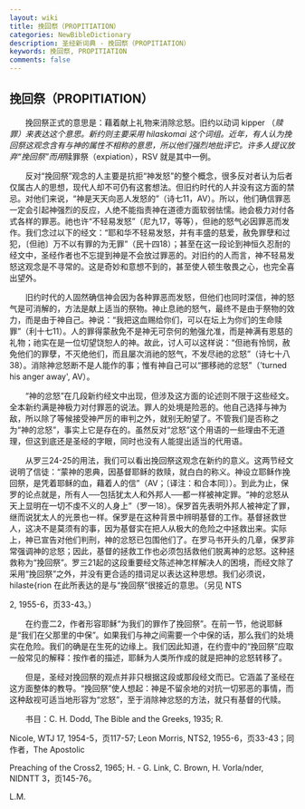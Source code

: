 ```yaml
---
layout: wiki
title: 挽回祭（PROPITIATION）
categories: NewBibleDictionary
description: 圣经新词典 - 挽回祭（PROPITIATION）
keywords: 挽回祭, PROPITIATION
comments: false
---
```


## 挽回祭（PROPITIATION）

　　挽回祭正式的意思是：藉着献上礼物来消除忿怒。旧约以动词 kipper （*赎罪）来表达这个意思。新约则主要采用 hilaskomai 这个词组。近年，有人认为挽回祭这观念含有与神的属性不相称的意思，所以他们强烈地批评它。许多人提议放弃“挽回祭”而用*赎罪祭（expiation），RSV 就是其中一例。

　　反对“挽回祭”观念的人主要是抗拒“神发怒”的整个概念，很多反对者认为后者仅属古人的思想，现代人却不可仍有这套想法。但旧约时代的人并没有这方面的禁忌。对他们来说，“神是天天向恶人发怒的”（诗七11，AV）。所以，他们确信罪恶一定会引起神强烈的反应，人绝不能指责神在道德方面软弱怯懦。祂会极力对付各式各样的罪恶。祂也许“不轻易发怒”（尼九17，等等），但祂的怒气必因罪恶而发作。我们念过以下的经文：“耶和华不轻易发怒，并有丰盛的慈爱，赦免罪孽和过犯，〔但祂〕万不以有罪的为无罪”（民十四18）；甚至在这一段论到神恒久忍耐的经文中，圣经作者也不忘提到神是不会放过罪恶的。对旧约的人而言，神不轻易发怒这观念是不寻常的。这是奇妙和意想不到的，甚至使人顿生敬畏之心，也完全喜出望外。

　　旧约时代的人固然确信神会因为各种罪恶而发怒，但他们也同时深信，神的怒气是可消解的，方法是献上适当的祭物。神止息祂的怒气，最终不是由于祭物的效力，而是由于神自己。神说：“我把这血赐给你们，可以在坛上为你们的生命赎罪”（利十七11）。人的罪得蒙赦免不是神无可奈何的勉强允准，而是神满有恩慈的礼物；祂实在是一位切望饶恕人的神。故此，讨人可以这样说：“但祂有怜悯，赦免他们的罪孽，不灭绝他们，而且屡次消祂的怒气，不发尽祂的忿怒”（诗七十八38）。消除神忿怒断不是人能作的事；惟有神自己可以“挪移祂的忿怒”（'turned his anger away', AV）。

　　“神的忿怒”在几段新约经文中出现，但涉及这方面的论述则不限于这些经文。全本新约满是神极力对付罪恶的说法。罪人的处境是险恶的。他自己选择与神为敌，所以除了等候接受神严厉的审判之外，就别无盼望了。不管我们是否称之为“神的忿怒”，事实上它是存在的。虽然反对“忿怒”这个用语的一些理由不无道理，但这到底还是圣经的字眼，同时也没有人能提出适当的代用语。

　　从罗三24-25的用法，我们可以看出挽回祭这观念在新约的意义。这两节经文说明了信徒：“蒙神的恩典，因基督耶稣的救赎，就白白的称义。神设立耶稣作挽回祭，是凭着耶稣的血，藉着人的信”（AV；〔译注：和合本同〕）。到此为止，保罗的论点就是，所有人──包括犹太人和外邦人──都一样被神定罪。“神的忿怒从天上显明在一切不虔不义的人身上”（罗一18）。保罗首先表明外邦人被神定了罪，继而说犹太人的光景也一样。保罗是在这种背景中辨明基督的工作。基督拯救世人，这决不是莫须有的事，因为基督实在把人从极大的危险之中拯救出来。实际上，神已宣告对他们判刑，神的忿怒已包围他们了。在罗马书开头的几章，保罗非常强调神的忿怒；因此，基督的拯救工作也必须包括救他们脱离神的忿怒。这种拯救称为“挽回祭”。罗三21起的这段重要经文陈述神怎样解决人的困境，而经文除了采用“挽回祭”之外，并没有更合适的措词足以表达这种思想。我们必须说，hilaste{rion 在此所表达的是与“挽回祭”很接近的意思。（另见 NTS

2, 1955-6，页33-43。）

　　在约壹二2，作者形容耶稣“为我们的罪作了挽回祭”。在前一节，他说耶稣是“我们在父那里的中保”。如果我们与神之间需要一个中保的话，那么我们的处境实在危险。我们的确是在生死的边缘上。我们因此知道，在约壹中的“挽回祭”应取一般常见的解释：按作者的描述，耶稣为人类所作成的就是把神的忿怒转移了。

　　但是，圣经对挽回祭的观点并非只根据这段或那段经文而已。它涵盖了圣经在这方面整体的教导。“挽回祭”使人想起：神是不留余地的对抗一切邪恶的事情，而这种敌视可适当地形容为“忿怒”，至于消除神忿怒的方法，就只有基督的代赎。

　　书目：C. H. Dodd, The Bible and the Greeks, 1935; R.

Nicole, WTJ 17, 1954-5，页117-57; Leon Morris, NTS2, 1955-6，页33-43；同作者，The Apostolic

Preaching of the Cross2, 1965; H. - G. Link, C. Brown, H. Vorla/nder, NIDNTT 3，页145-76。

L.M.








